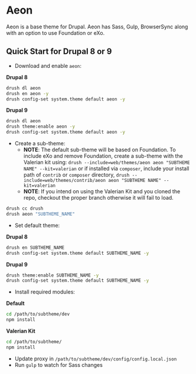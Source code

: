 # Aeon

Aeon is a base theme for Drupal. Aeon has Sass, Gulp, BrowserSync along with an option to use Foundation or eXo.

## Quick Start for Drupal 8 or 9

* Download and enable `aeon`:

**Drupal 8**
```bash
drush dl aeon
drush en aeon -y
drush config-set system.theme default aeon -y
```
**Drupal 9**
```bash
drush dl aeon
drush theme:enable aeon -y
drush config-set system.theme default aeon -y
```

* Create a sub-theme:
    * **NOTE**: The default sub-theme will be based on Foundation. To include eXo and remove Foundation, create a sub-theme with the Valerian kit using: `drush --include=web/themes/aeon aeon "SUBTHEME NAME" --kit=valerian` or if installed via `composer`, include your install path of `contrib` or `composer` directory, `drush --include=web/themes/contrib/aeon aeon "SUBTHEME NAME" --kit=valerian`
    * **NOTE**: If you intend on using the Valerian Kit and you cloned the repo, checkout the proper branch otherwise it will fail to load.

```bash
drush cc drush
drush aeon "SUBTHEME_NAME"
```

* Set default theme:

**Drupal 8**
```bash
drush en SUBTHEME_NAME
drush config-set system.theme default SUBTHEME_NAME -y
```
**Drupal 9**
```bash
drush theme:enable SUBTHEME_NAME -y
drush config-set system.theme default SUBTHEME_NAME -y
```

* Install required modules:

**Default**
```bash
cd /path/to/subtheme/dev
npm install
```

**Valerian Kit**
```bash
cd /path/to/subtheme/
npm install
```

* Update proxy in `/path/to/subtheme/dev/config/config.local.json`
* Run `gulp` to watch for Sass changes
